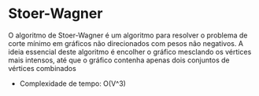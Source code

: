 # Stoer-Wagner

O algoritmo de Stoer-Wagner é um algoritmo para resolver o problema de corte mínimo em gráficos não direcionados com pesos não negativos. A ideia essencial deste algoritmo é encolher o gráfico mesclando os vértices mais intensos, até que o gráfico contenha apenas dois conjuntos de vértices combinados

* Complexidade de tempo: O(V^3)
